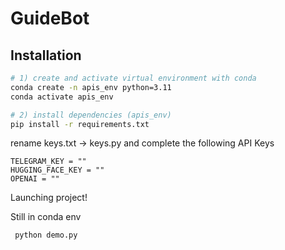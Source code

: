 # GuideBot

## Installation

```bash
# 1) create and activate virtual environment with conda
conda create -n apis_env python=3.11
conda activate apis_env

# 2) install dependencies (apis_env) 
pip install -r requirements.txt
```

rename keys.txt -> keys.py and complete the following API Keys

```
TELEGRAM_KEY = ""
HUGGING_FACE_KEY = ""
OPENAI = ""
```


Launching project!

Still in conda env

```bash
 python demo.py
```

